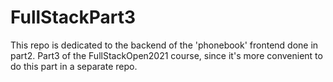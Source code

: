 # FullStackPart3

This repo is dedicated to the backend of the 'phonebook' frontend done in part2.
Part3 of the FullStackOpen2021 course, since it's more convenient to do this part in a separate repo.

